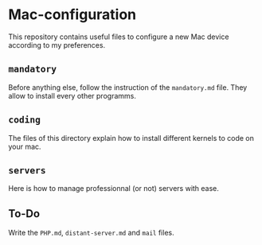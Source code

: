 # Mac-configuration

This repository contains useful files to configure a new Mac device according to my preferences.

## `mandatory`
Before anything else, follow the instruction of the `mandatory.md` file. They allow to install every other programms.

## `coding`

The files of this directory explain how to install different kernels to code on your mac.

## `servers`

Here is how to manage professionnal (or not) servers with ease.


## To-Do

Write the `PHP.md`, `distant-server.md` and `mail` files.